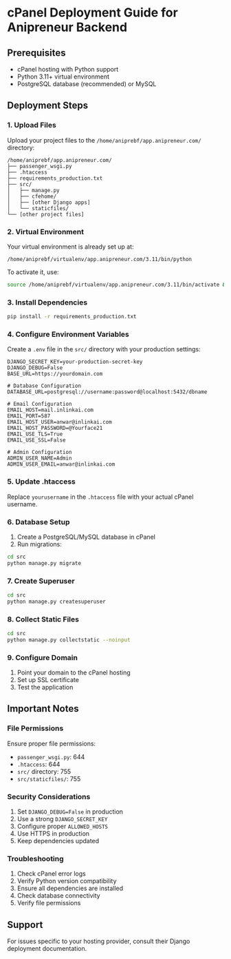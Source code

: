 # cPanel Deployment Guide for Anipreneur Backend

## Prerequisites
- cPanel hosting with Python support
- Python 3.11+ virtual environment
- PostgreSQL database (recommended) or MySQL

## Deployment Steps

### 1. Upload Files
Upload your project files to the `/home/aniprebf/app.anipreneur.com/` directory:
```
/home/aniprebf/app.anipreneur.com/
├── passenger_wsgi.py
├── .htaccess
├── requirements_production.txt
├── src/
│   ├── manage.py
│   ├── cfehome/
│   ├── [other Django apps]
│   └── staticfiles/
└── [other project files]
```

### 2. Virtual Environment
Your virtual environment is already set up at:
```
/home/aniprebf/virtualenv/app.anipreneur.com/3.11/bin/python
```

To activate it, use:
```bash
source /home/aniprebf/virtualenv/app.anipreneur.com/3.11/bin/activate && cd /home/aniprebf/app.anipreneur.com
```

### 3. Install Dependencies
```bash
pip install -r requirements_production.txt
```

### 4. Configure Environment Variables
Create a `.env` file in the `src/` directory with your production settings:
```env
DJANGO_SECRET_KEY=your-production-secret-key
DJANGO_DEBUG=False
BASE_URL=https://yourdomain.com

# Database Configuration
DATABASE_URL=postgresql://username:password@localhost:5432/dbname

# Email Configuration
EMAIL_HOST=mail.inlinkai.com
EMAIL_PORT=587
EMAIL_HOST_USER=anwar@inlinkai.com
EMAIL_HOST_PASSWORD=@Yourface21
EMAIL_USE_TLS=True
EMAIL_USE_SSL=False

# Admin Configuration
ADMIN_USER_NAME=Admin
ADMIN_USER_EMAIL=anwar@inlinkai.com
```

### 5. Update .htaccess
Replace `yourusername` in the `.htaccess` file with your actual cPanel username.

### 6. Database Setup
1. Create a PostgreSQL/MySQL database in cPanel
2. Run migrations:
```bash
cd src
python manage.py migrate
```

### 7. Create Superuser
```bash
cd src
python manage.py createsuperuser
```

### 8. Collect Static Files
```bash
cd src
python manage.py collectstatic --noinput
```

### 9. Configure Domain
1. Point your domain to the cPanel hosting
2. Set up SSL certificate
3. Test the application

## Important Notes

### File Permissions
Ensure proper file permissions:
- `passenger_wsgi.py`: 644
- `.htaccess`: 644
- `src/` directory: 755
- `src/staticfiles/`: 755

### Security Considerations
1. Set `DJANGO_DEBUG=False` in production
2. Use a strong `DJANGO_SECRET_KEY`
3. Configure proper `ALLOWED_HOSTS`
4. Use HTTPS in production
5. Keep dependencies updated

### Troubleshooting
1. Check cPanel error logs
2. Verify Python version compatibility
3. Ensure all dependencies are installed
4. Check database connectivity
5. Verify file permissions

## Support
For issues specific to your hosting provider, consult their Django deployment documentation.
